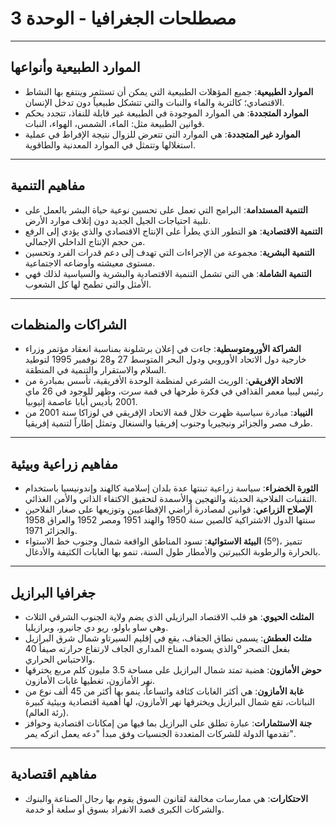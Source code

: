 # مصطلحات الجغرافيا - الوحدة 3

---

## الموارد الطبيعية وأنواعها

- **الموارد الطبيعية**: جميع المؤهلات الطبيعية التي يمكن أن تستثمر وينتفع بها النشاط الاقتصادي؛ كالتربة والماء والنبات والتي تتشكل طبيعياً دون تدخل الإنسان.
- **الموارد المتجددة**: هي الموارد الموجودة في الطبيعة غير قابلة للنفاذ، تتجدد بحكم قوانين الطبيعة مثل: الماء، الشمس، الهواء، النبات.
- **الموارد غير المتجددة**: هي الموارد التي تتعرض للزوال نتيجة الإفراط في عملية استغلالها وتتمثل في الموارد المعدنية والطاقوية.

---

## مفاهيم التنمية

- **التنمية المستدامة**: البرامج التي تعمل على تحسين نوعية حياة البشر بالعمل على تلبية احتياجات الجيل الجديد دون إتلاف موارد الأرض.
- **التنمية الاقتصادية**: هو التطور الذي يطرأ على الإنتاج الاقتصادي والذي يؤدي إلى الرفع من حجم الإنتاج الداخلي الإجمالي.
- **التنمية البشرية**: مجموعة من الإجراءات التي تهدف إلى دعم قدرات الفرد وتحسين مستوى معيشته وأوضاعه الاجتماعية.
- **التنمية الشاملة**: هي التي تشمل التنمية الاقتصادية والبشرية والسياسية لذلك فهي الأمثل والتي تطمح لها كل الشعوب.

---

## الشراكات والمنظمات

- **الشراكة الأورومتوسطية**: جاءت في إعلان برشلونة بمناسبة انعقاد مؤتمر وزراء خارجية دول الاتحاد الأوروبي ودول البحر المتوسط 27 و28 نوفمبر 1995 لتوطيد السلام والاستقرار والتنمية في المنطقة.
- **الاتحاد الإفريقي**: الوريث الشرعي لمنظمة الوحدة الأفريقية، تأسس بمبادرة من رئيس ليبيا معمر القذافي في فكرة طرحها في قمة سرت، وظهر للوجود في 26 ماي 2001 بأديس أبابا عاصمة إثيوبيا.
- **النيباد**: مبادرة سياسية ظهرت خلال قمة الاتحاد الإفريقي في لوزاكا سنة 2001 من طرف مصر والجزائر ونيجيريا وجنوب إفريقيا والسنغال وتمثل إطاراً لتنمية إفريقيا.

---

## مفاهيم زراعية وبيئية

- **الثورة الخضراء**: سياسة زراعية تبنتها عدة بلدان إسلامية كالهند وإندونيسيا باستخدام التقنيات الفلاحية الحديثة والتهجين والأسمدة لتحقيق الاكتفاء الذاتي والأمن الغذائي.
- **الإصلاح الزراعي**: قوانين لمصادرة أراضي الإقطاعيين وتوزيعها على صغار الفلاحين سنتها الدول الاشتراكية كالصين سنة 1950 والهند 1951 ومصر 1952 والعراق 1958 والجزائر 1971.
- **البيئة الاستوائية**: تسود المناطق الواقعة شمال وجنوب خط الاستواء (5º)، تتميز بالحرارة والرطوبة الكبيرتين والأمطار طول السنة، تنمو بها الغابات الكثيفة والأدغال.

---

## جغرافيا البرازيل

- **المثلث الحيوي**: هو قلب الاقتصاد البرازيلي الذي يضم ولاية الجنوب الشرقي الثلاث وهي ساو باولو، ريو دي جانيرو، وبرازيليا.
- **مثلث العطش**: يسمى نطاق الجفاف، يقع في إقليم السيرتاو شمال شرق البرازيل والذي يسوده المناخ المداري الجاف لارتفاع حرارته صيفاً 40º بفعل التصحر والاحتباس الحراري.
- **حوض الأمازون**: هضبة تمتد شمال البرازيل على مساحة 3.5 مليون كلم مربع يخترقها نهر الأمازون، تغطيها غابات الأمازون.
- **غابة الأمازون**: هي أكثر الغابات كثافة واتساعاً، ينمو بها أكثر من 45 ألف نوع من النباتات، تقع شمال البرازيل ويخترقها نهر الأمازون، لها أهمية اقتصادية وبيئية كبيرة (رئة العالم).
- **جنة الاستثمارات**: عبارة تطلق على البرازيل بما فيها من إمكانات اقتصادية وحوافز تقدمها الدولة للشركات المتعددة الجنسيات وفق مبدأ "دعه يعمل اتركه يمر".

---

## مفاهيم اقتصادية

- **الاحتكارات**: هي ممارسات مخالفة لقانون السوق يقوم بها رجال الصناعة والبنوك والشركات الكبرى قصد الانفراد بسوق أو سلعة أو خدمة.
